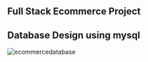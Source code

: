 ## Full Stack Ecommerce Project

## Database Design using mysql
![ecommercedatabase](https://github.com/uttampun44/furniro/assets/64242682/7d56e96a-645e-40be-9eaf-841c92177d09)
